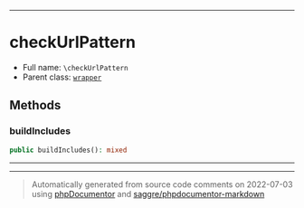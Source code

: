***

# checkUrlPattern





* Full name: `\checkUrlPattern`
* Parent class: [`wrapper`](./yxorP/inc/wrapper.md)




## Methods


### buildIncludes



```php
public buildIncludes(): mixed
```











***


***
> Automatically generated from source code comments on 2022-07-03 using [phpDocumentor](http://www.phpdoc.org/) and [saggre/phpdocumentor-markdown](https://github.com/Saggre/phpDocumentor-markdown)
